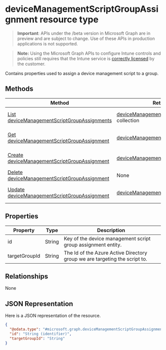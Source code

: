 ﻿# deviceManagementScriptGroupAssignment resource type

> **Important**: APIs under the /beta version in Microsoft Graph are in preview and are subject to change. Use of these APIs in production applications is not supported.

> **Note:** Using the Microsoft Graph APIs to configure Intune controls and policies still requires that the Intune service is [correctly licensed](https://go.microsoft.com/fwlink/?linkid=839381) by the customer.

Contains properties used to assign a device management script to a group.
## Methods
|Method|Return Type|Description|
|---|---|---|
|[List deviceManagementScriptGroupAssignments](../api/intune_devices_devicemanagementscriptgroupassignment_list.md)|[deviceManagementScriptGroupAssignment](../resources/intune_devices_devicemanagementscriptgroupassignment.md) collection|List properties and relationships of the [deviceManagementScriptGroupAssignment](../resources/intune_devices_devicemanagementscriptgroupassignment.md) objects.|
|[Get deviceManagementScriptGroupAssignment](../api/intune_devices_devicemanagementscriptgroupassignment_get.md)|[deviceManagementScriptGroupAssignment](../resources/intune_devices_devicemanagementscriptgroupassignment.md)|Read properties and relationships of the [deviceManagementScriptGroupAssignment](../resources/intune_devices_devicemanagementscriptgroupassignment.md) object.|
|[Create deviceManagementScriptGroupAssignment](../api/intune_devices_devicemanagementscriptgroupassignment_create.md)|[deviceManagementScriptGroupAssignment](../resources/intune_devices_devicemanagementscriptgroupassignment.md)|Create a new [deviceManagementScriptGroupAssignment](../resources/intune_devices_devicemanagementscriptgroupassignment.md) object.|
|[Delete deviceManagementScriptGroupAssignment](../api/intune_devices_devicemanagementscriptgroupassignment_delete.md)|None|Deletes a [deviceManagementScriptGroupAssignment](../resources/intune_devices_devicemanagementscriptgroupassignment.md).|
|[Update deviceManagementScriptGroupAssignment](../api/intune_devices_devicemanagementscriptgroupassignment_update.md)|[deviceManagementScriptGroupAssignment](../resources/intune_devices_devicemanagementscriptgroupassignment.md)|Update the properties of a [deviceManagementScriptGroupAssignment](../resources/intune_devices_devicemanagementscriptgroupassignment.md) object.|

## Properties
|Property|Type|Description|
|---|---|---|
|id|String|Key of the device management script group assignment entity.|
|targetGroupId|String|The Id of the Azure Active Directory group we are targeting the script to.|

## Relationships
None
## JSON Representation
Here is a JSON representation of the resource.
<!-- {
  "blockType": "resource",
  "keyProperty": "id",
  "@odata.type": "microsoft.graph.deviceManagementScriptGroupAssignment"
}
-->
```json
{
  "@odata.type": "#microsoft.graph.deviceManagementScriptGroupAssignment",
  "id": "String (identifier)",
  "targetGroupId": "String"
}
```



